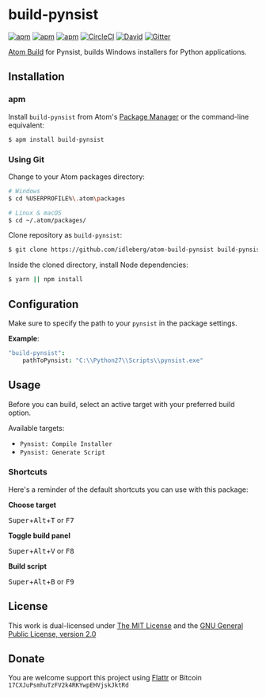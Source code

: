 # build-pynsist

[![apm](https://flat.badgen.net/apm/license/build-pynsist)](https://atom.io/packages/build-pynsist)
[![apm](https://flat.badgen.net/apm/v/build-pynsist)](https://atom.io/packages/build-pynsist)
[![apm](https://flat.badgen.net/apm/dl/build-pynsist)](https://atom.io/packages/build-pynsist)
[![CircleCI](https://flat.badgen.net/circleci/github/idleberg/atom-build-pynsist)](https://circleci.com/gh/idleberg/atom-build-pynsist)
[![David](https://flat.badgen.net/david/dep/idleberg/atom-build-pynsist)](https://david-dm.org/idleberg/atom-build-pynsist)
[![Gitter](https://img.shields.io/badge/chat-Gitter-ed1965.svg?style=flat-square)](https://gitter.im/NSIS-Dev/Atom)

[Atom Build](https://atombuild.github.io/) for Pynsist, builds Windows installers for Python applications.

## Installation

### apm

Install `build-pynsist` from Atom's [Package Manager](http://flight-manual.atom.io/using-atom/sections/atom-packages/) or the command-line equivalent:

`$ apm install build-pynsist`

### Using Git

Change to your Atom packages directory:

```bash
# Windows
$ cd %USERPROFILE%\.atom\packages

# Linux & macOS
$ cd ~/.atom/packages/
```

Clone repository as `build-pynsist`:

```bash
$ git clone https://github.com/idleberg/atom-build-pynsist build-pynsist
```

Inside the cloned directory, install Node dependencies:

```bash
$ yarn || npm install
```

## Configuration

Make sure to specify the path to your `pynsist` in the package settings.

**Example**:

```cson
"build-pynsist":
    pathToPynsist: "C:\\Python27\\Scripts\\pynsist.exe"
```

## Usage

Before you can build, select an active target with your preferred build option.

Available targets:

* `Pynsist: Compile Installer`
* `Pynsist: Generate Script`

### Shortcuts

Here's a reminder of the default shortcuts you can use with this package:

**Choose target**

<kbd>Super</kbd>+<kbd>Alt</kbd>+<kbd>T</kbd> or <kbd>F7</kbd>

**Toggle build panel**

<kbd>Super</kbd>+<kbd>Alt</kbd>+<kbd>V</kbd> or <kbd>F8</kbd>

**Build script**

<kbd>Super</kbd>+<kbd>Alt</kbd>+<kbd>B</kbd> or <kbd>F9</kbd>

## License

This work is dual-licensed under [The MIT License](https://opensource.org/licenses/MIT) and the [GNU General Public License, version 2.0](https://opensource.org/licenses/GPL-2.0)

## Donate

You are welcome support this project using [Flattr](https://flattr.com/submit/auto?user_id=idleberg&url=https://github.com/idleberg/atom-build-pynsist) or Bitcoin `17CXJuPsmhuTzFV2k4RKYwpEHVjskJktRd`
